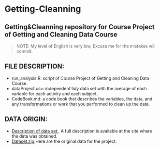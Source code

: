 # Getting-Cleanning

## Getting&amp;Cleanning repository for Course Project of Getting and Cleaning Data Course

> NOTE: My level of English is very low, Excuse me for the mistakes will commit.

## FILE DESCRIPTION:
* run_analysis.R: script of Course Project of Getting and Cleaning Data Course.
* dataProject.csv: independent tidy data set with the average of each variable for each activity and each subject.
* CodeBook.md: a code book that describes the variables, the data, and any transformations or work that you performed to clean up the data.

## DATA ORIGIN:
* [Description of data set:](http://archive.ics.uci.edu/ml/datasets/Human+Activity+Recognition+Using+Smartphones). A full description is available at the site where the data was obtained.
* [Dataset.zip](https://d396qusza40orc.cloudfront.net/getdata%2Fprojectfiles%2FUCI%20HAR%20Dataset.zip):Here are the original data for the project.

